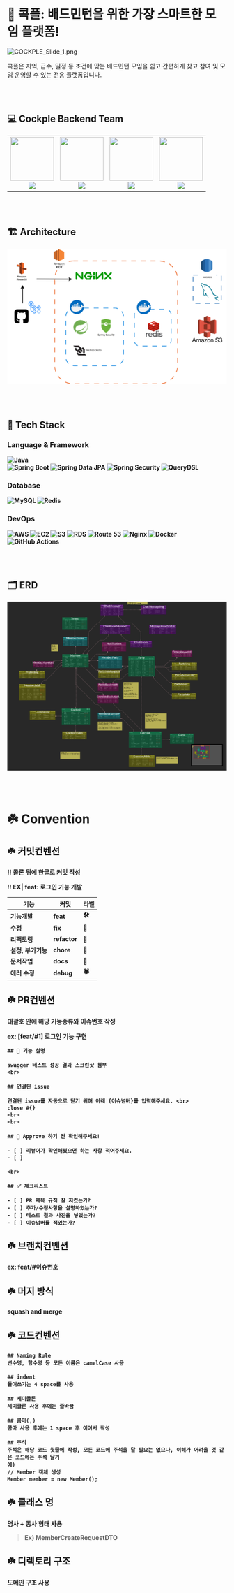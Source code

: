 # 🏸 콕플: 배드민턴을 위한 가장 스마트한 모임 플랫폼!

![COCKPLE_Slide_1.png](image/COCKPLE_Slide_1.png)

콕플은 지역, 급수, 일정 등 조건에 맞는 배드민턴 모임을 쉽고 간편하게 찾고 참여 및 모임 운영할 수 있는 전용 플랫폼입니다.

<br>
<br>

## 💻 <strong>Cockple Backend Team

<table align="center">
  <tr>
    <td align="center">
      <a href="https://github.com/kanghana1" target="_blank">
        <img src="https://github.com/kanghana1.png" width="100" height="100"><br/>
        <img src="https://img.shields.io/badge/kanghana1-181717?style=for-the-badge&logo=github&logoColor=white"/>
      </a>
    </td>
    <td align="center">
      <a href="https://github.com/ri-mmu" target="_blank">
        <img src="https://github.com/ri-mmu.png" width="100" height="100"><br/>
        <img src="https://img.shields.io/badge/ri-mmu-181717?style=for-the-badge&logo=github&logoColor=white"/>
      </a>
    </td>
    <td align="center">
      <a href="https://github.com/dbalsk" target="_blank">
        <img src="https://github.com/dbalsk.png" width="100" height="100"><br/>
        <img src="https://img.shields.io/badge/dbalsk-181717?style=for-the-badge&logo=github&logoColor=white"/>
      </a>
    </td>
    <td align="center">
      <a href="https://github.com/Dimo-2562" target="_blank">
        <img src="https://github.com/Dimo-2562.png" width="100" height="100"><br/>
        <img src="https://img.shields.io/badge/Dimo-2562-181717?style=for-the-badge&logo=github&logoColor=white"/>
      </a>
    </td>
  </tr>
</table>

<br>
<br>

## 🏗️ Architecture
![클라우드.png](image/%ED%81%B4%EB%9D%BC%EC%9A%B0%EB%93%9C.png)

<br>
<br>


## 🔧 Tech Stack
### Language & Framework
![Java](https://img.shields.io/badge/☕Java-f89820?style=flat&logo=java&logoColor=white)<br>
![Spring Boot](https://img.shields.io/badge/Spring%20Boot-6DB33F?style=flat&logo=spring-boot&logoColor=white) ![Spring Data JPA](https://img.shields.io/badge/Spring%20Data%20JPA-6DB33F?style=flat&logo=spring&logoColor=white) ![Spring Security](https://img.shields.io/badge/Spring%20Security-6DB33F?style=flat&logo=springsecurity&logoColor=white)
![QueryDSL](https://img.shields.io/badge/QueryDSL-blue?style=flat)<br>


### Database
![MySQL](https://img.shields.io/badge/MySQL-4479A1?style=flat&logo=mysql&logoColor=white)
![Redis](https://img.shields.io/badge/Redis-DC382D?style=flat&logo=redis&logoColor=white)


### DevOps
![AWS](https://img.shields.io/badge/AWS-ff9900?style=flat-square&logo=Amazon%20Web%20Services&logoColor=white) ![EC2](https://img.shields.io/badge/EC2-FF9900?style=flat&logo=amazon-ec2&logoColor=white) ![S3](https://img.shields.io/badge/S3-569A31?style=flat&logo=amazon-s3&logoColor=white) ![RDS](https://img.shields.io/badge/RDS-527FFF?style=flat&logo=amazon-rds&logoColor=white) ![Route 53](https://img.shields.io/badge/Route53-8C4FFF?style=flat&logo=amazon-route-53&logoColor=white)
![Nginx](https://img.shields.io/badge/Nginx-009639?style=flat&logo=nginx&logoColor=white) ![Docker](https://img.shields.io/badge/Docker-2496ED?style=flat&logo=docker&logoColor=white) ![GitHub Actions](https://img.shields.io/badge/GitHub%20Actions-40B4F4?style=flat&logo=githubactions&logoColor=white) 

<br>
<br>

## 🗂️ ERD

![ERD-1.png](image/ERD.png)

<br>
<br>


# ☘️ Convention
## ☘️ 커밋컨벤션

‼️ 콜론 뒤에 한글로 커밋 작성

‼️ **EX| feat: 로그인 기능 개발**

| 기능 | 커밋           | 라벨  |
| --- |--------------|-----|
| 기능개발 | **feat**     | 🛠️ |
| 수정 | **fix**      | 🔧  |
| 리팩토링 | **refactor** | 🌟  |
| 설정, 부가기능 | **chore**    | 🎵  |
| 문서작업 | **docs**     | 📜  |
| 에러 수정 | **debug**    | 🕷️ |

## ☘️ PR컨벤션

대괄호 안에 해당 기능종류와 이슈번호 작성

ex:    **[feat/#1] 로그인 기능 구현**

```
## 🌟 기능 설명

swagger 테스트 성공 결과 스크린샷 첨부
<br>

## 연결된 issue

연결된 issue를 자동으로 닫기 위해 아래 {이슈넘버}를 입력해주세요. <br>
close #{} 
<br>
<br>

## 🩷 Approve 하기 전 확인해주세요!

- [ ] 리뷰어가 확인해줬으면 하는 사항 적어주세요.
- [ ]

<br>

## ✅ 체크리스트

- [ ] PR 제목 규칙 잘 지켰는가?
- [ ] 추가/수정사항을 설명하였는가?
- [ ] 테스트 결과 사진을 넣었는가?
- [ ] 이슈넘버를 적었는가?
```

## ☘️ 브랜치컨벤션

ex:   **feat/#이슈번호**

## ☘️ 머지 방식

**squash and merge**

## ☘️ 코드컨벤션

```
## Naming Rule
변수명, 함수명 등 모든 이름은 camelCase 사용

## indent
들여쓰기는 4 space를 사용

## 세미콜론
세미콜론 사용 후에는 줄바꿈 

## 콤마(,)
콤마 사용 후에는 1 space 후 이어서 작성 

## 주석
주석은 해당 코드 윗줄에 작성, 모든 코드에 주석을 달 필요는 없으나, 이해가 어려울 것 같은 코드에는 주석 달기
예)
// Member 객체 생성
Member member = new Member();
```

## ☘️ 클래스 명

명사 + 동사 형태 사용

> Ex) MemberCreateRequestDTO
>

## ☘️ 디렉토리 구조

도메인 구조 사용